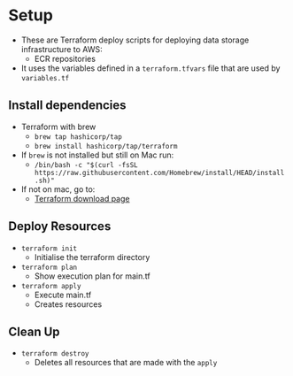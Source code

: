 # Setup

- These are Terraform deploy scripts for deploying data storage infrastructure to AWS:
    - ECR repositories
- It uses the variables defined in a `terraform.tfvars` file that are used by `variables.tf`

## Install dependencies

- Terraform with brew
    - `brew tap hashicorp/tap`
    - `brew install hashicorp/tap/terraform`
- If `brew` is not installed but still on Mac run:
    - `/bin/bash -c "$(curl -fsSL https://raw.githubusercontent.com/Homebrew/install/HEAD/install.sh)"`
- If not on mac, go to:
    - [Terraform download page](https://developer.hashicorp.com/terraform/tutorials/aws-get-started/install-cli)

## Deploy Resources

- `terraform init`
    - Initialise the terraform directory
- `terraform plan`
    - Show execution plan for main.tf
- `terraform apply`
    - Execute main.tf
    - Creates resources

## Clean Up

- `terraform destroy`
    - Deletes all resources that are made with the `apply`